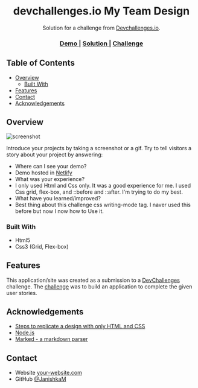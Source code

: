 <!-- Please update value in the {}  -->

<h1 align="center">devchallenges.io My Team Design</h1>

<div align="center">
   Solution for a challenge from  <a href="http://devchallenges.io" target="_blank">Devchallenges.io</a>.
</div>

<div align="center">
  <h3>
    <a href="https://myteam-jm.netlify.app/">
      Demo
    </a>
    <span> | </span>
    <a href="https://https://github.com/JanishkaM/My-Team-devchallenges">
      Solution
    </a>
    <span> | </span>
    <a href="https://devchallenges.io/challenges/hhmesazsqgKXrTkYkt0U">
      Challenge
    </a>
  </h3>
</div>

<!-- TABLE OF CONTENTS -->

## Table of Contents

- [Overview](#overview)
  - [Built With](#built-with)
- [Features](#features)
- [Contact](#contact)
- [Acknowledgements](#acknowledgements)

<!-- OVERVIEW -->

## Overview

![screenshot](https://user-images.githubusercontent.com/16707738/92399059-5716eb00-f132-11ea-8b14-bcacdc8ec97b.png)

Introduce your projects by taking a screenshot or a gif. Try to tell visitors a story about your project by answering:

- Where can I see your demo?
- Demo hosted in <a href="https://myteam-jm.netlify.app/">Netlify</a> 
- What was your experience?
- I only used Html and Css only. It was a good experience for me. I used Css grid, flex-box, and ::before and ::after. I'm trying to do my best. 
- What have you learned/improved?
- Best thing about this challenge css writing-mode tag. I naver used this before but now I now how to Use it.  

### Built With

<!-- This section should list any major frameworks that you built your project using. Here are a few examples.-->

- Html5
- Css3 (Grid, Flex-box)

## Features

<!-- List the features of your application or follow the template. Don't share the figma file here :) -->

This application/site was created as a submission to a [DevChallenges](https://devchallenges.io/challenges) challenge. The [challenge](https://devchallenges.io/challenges/hhmesazsqgKXrTkYkt0U) was to build an application to complete the given user stories.


## Acknowledgements

<!-- This section should list any articles or add-ons/plugins that helps you to complete the project. This is optional but it will help you in the future. For exmpale -->

- [Steps to replicate a design with only HTML and CSS](https://devchallenges-blogs.web.app/how-to-replicate-design/)
- [Node.js](https://nodejs.org/)
- [Marked - a markdown parser](https://github.com/chjj/marked)

## Contact

- Website [your-website.com](https://{your-web-site-link})
- GitHub [@JanishkaM](https://https://github.com/JanishkaM)
